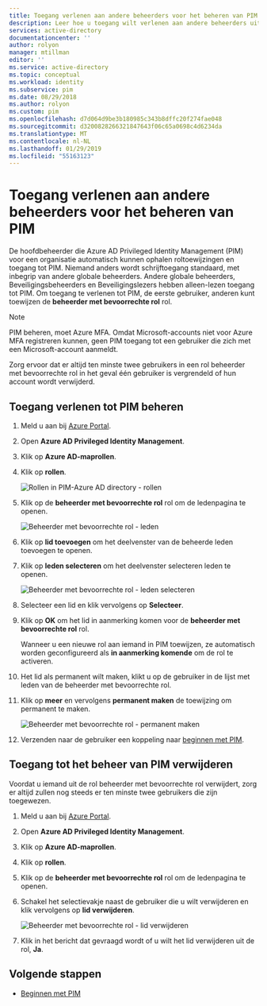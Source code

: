 ```yaml
---
title: Toegang verlenen aan andere beheerders voor het beheren van PIM - Azure | Microsoft Docs
description: Leer hoe u toegang wilt verlenen aan andere beheerders uitgebreide mogelijkheden voor het beheren van Azure AD Privileged Identity Management (PIM).
services: active-directory
documentationcenter: ''
author: rolyon
manager: mtillman
editor: ''
ms.service: active-directory
ms.topic: conceptual
ms.workload: identity
ms.subservice: pim
ms.date: 08/29/2018
ms.author: rolyon
ms.custom: pim
ms.openlocfilehash: d7d064d9be3b180985c343b8dffc20f274fae048
ms.sourcegitcommit: d3200828266321847643f06c65a0698c4d6234da
ms.translationtype: MT
ms.contentlocale: nl-NL
ms.lasthandoff: 01/29/2019
ms.locfileid: "55163123"
---
```

# <a name="grant-access-to-other-administrators-to-manage-pim"></a>Toegang verlenen aan andere beheerders voor het beheren van PIM

De hoofdbeheerder die Azure AD Privileged Identity Management (PIM) voor een organisatie automatisch kunnen ophalen roltoewijzingen en toegang tot PIM. Niemand anders wordt schrijftoegang standaard, met inbegrip van andere globale beheerders. Andere globale beheerders, Beveiligingsbeheerders en Beveiligingslezers hebben alleen-lezen toegang tot PIM. Om toegang te verlenen tot PIM, de eerste gebruiker, anderen kunt toewijzen de **beheerder met bevoorrechte rol** rol.

> [!NOTE]
> PIM beheren, moet Azure MFA. Omdat Microsoft-accounts niet voor Azure MFA registreren kunnen, geen PIM toegang tot een gebruiker die zich met een Microsoft-account aanmeldt.

Zorg ervoor dat er altijd ten minste twee gebruikers in een rol beheerder met bevoorrechte rol in het geval één gebruiker is vergrendeld of hun account wordt verwijderd.

## <a name="grant-access-to-manage-pim"></a>Toegang verlenen tot PIM beheren

1. Meld u aan bij [Azure Portal](https://portal.azure.com/).

1. Open **Azure AD Privileged Identity Management**.

1. Klik op **Azure AD-maprollen**.

1. Klik op **rollen**.

    ![Rollen in PIM-Azure AD directory - rollen](./media/pim-how-to-give-access-to-pim/pim-directory-roles-roles.png)

1. Klik op de **beheerder met bevoorrechte rol** rol om de ledenpagina te openen.

    ![Beheerder met bevoorrechte rol - leden](./media/pim-how-to-give-access-to-pim/pim-pra-members.png)

1. Klik op **lid toevoegen** om het deelvenster van de beheerde leden toevoegen te openen.

1. Klik op **leden selecteren** om het deelvenster selecteren leden te openen.

    ![Beheerder met bevoorrechte rol - leden selecteren](./media/pim-how-to-give-access-to-pim/pim-pra-select-members.png)

1. Selecteer een lid en klik vervolgens op **Selecteer**.

1. Klik op **OK** om het lid in aanmerking komen voor de **beheerder met bevoorrechte rol** rol.

    Wanneer u een nieuwe rol aan iemand in PIM toewijzen, ze automatisch worden geconfigureerd als **in aanmerking komende** om de rol te activeren.

1. Het lid als permanent wilt maken, klikt u op de gebruiker in de lijst met leden van de beheerder met bevoorrechte rol.

1. Klik op **meer** en vervolgens **permanent maken** de toewijzing om permanent te maken.

    ![Beheerder met bevoorrechte rol - permanent maken](./media/pim-how-to-give-access-to-pim/pim-pra-make-permanent.png)

1. Verzenden naar de gebruiker een koppeling naar [beginnen met PIM](pim-getting-started.md).

## <a name="remove-access-to-manage-pim"></a>Toegang tot het beheer van PIM verwijderen

Voordat u iemand uit de rol beheerder met bevoorrechte rol verwijdert, zorg er altijd zullen nog steeds er ten minste twee gebruikers die zijn toegewezen.

1. Meld u aan bij [Azure Portal](https://portal.azure.com/).

1. Open **Azure AD Privileged Identity Management**.

1. Klik op **Azure AD-maprollen**.

1. Klik op **rollen**.

1. Klik op de **beheerder met bevoorrechte rol** rol om de ledenpagina te openen.

1. Schakel het selectievakje naast de gebruiker die u wilt verwijderen en klik vervolgens op **lid verwijderen**.

    ![Beheerder met bevoorrechte rol - lid verwijderen](./media/pim-how-to-give-access-to-pim/pim-pra-remove-member.png)

1. Klik in het bericht dat gevraagd wordt of u wilt het lid verwijderen uit de rol, **Ja**.

## <a name="next-steps"></a>Volgende stappen

- [Beginnen met PIM](pim-getting-started.md)
